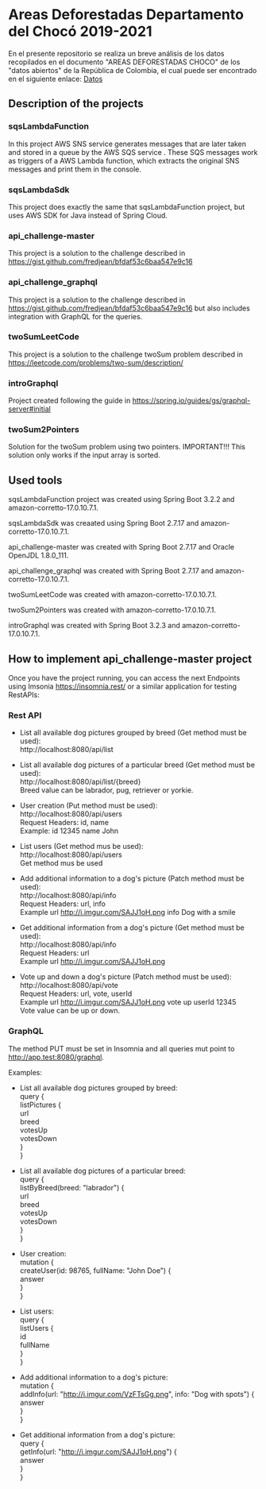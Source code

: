 # Areas Deforestadas Departamento del Chocó 2019-2021
En el presente repositorio se realiza un breve análisis de los datos recopilados en el documento "AREAS DEFORESTADAS CHOCO" de los "datos abiertos" de la República de Colombia, el cual puede ser encontrado en el siguiente enlace: [Datos](https://www.datos.gov.co/Ambiente-y-Desarrollo-Sostenible/AREAS-DEFORESTADAS-CHOCO/iczg-dyt3/about_data)

## Description of the projects

### sqsLambdaFunction
In this project AWS SNS service generates messages that are later taken and stored in a queue by the AWS SQS service . These SQS messages work as triggers of a AWS Lambda function, which extracts the original SNS messages and print them in the console.

### sqsLambdaSdk
This project does exactly the same that sqsLambdaFunction project, but uses AWS SDK for Java instead of Spring Cloud.

### api_challenge-master
This project is a solution to the challenge described in https://gist.github.com/fredjean/bfdaf53c6baa547e9c16

### api_challenge_graphql
This project is a solution to the challenge described in https://gist.github.com/fredjean/bfdaf53c6baa547e9c16 but also includes integration with GraphQL for the queries.

### twoSumLeetCode
This project is a solution to the challenge twoSum problem described in https://leetcode.com/problems/two-sum/description/

### introGraphql
Project created following the guide in https://spring.io/guides/gs/graphql-server#initial

### twoSum2Pointers
Solution for the twoSum problem using two pointers. IMPORTANT!!! This solution only works if the input array is sorted.

## Used tools
sqsLambdaFunction project was created using Spring Boot 3.2.2 and amazon-corretto-17.0.10.7.1.

sqsLambdaSdk was creaated using Spring Boot 2.7.17 and amazon-corretto-17.0.10.7.1. 

api_challenge-master was created with Spring Boot 2.7.17 and Oracle OpenJDL 1.8.0_111.

api_challenge_graphql was created with Spring Boot 2.7.17 and amazon-corretto-17.0.10.7.1. 

twoSumLeetCode was created with amazon-corretto-17.0.10.7.1.

twoSum2Pointers was created with amazon-corretto-17.0.10.7.1.

introGraphql was created with Spring Boot 3.2.3 and amazon-corretto-17.0.10.7.1.

## How to implement api_challenge-master project
Once you have the project running, you can access the next Endpoints using Imsonia https://insomnia.rest/ or a similar application for testing RestAPIs:

### Rest API

- List all available dog pictures grouped by breed (Get method must be used):  
  http://localhost:8080/api/list  
 
- List all available dog pictures of a particular breed (Get method must be used):  
  http://localhost:8080/api/list/{breed}  
  Breed value can be labrador, pug, retriever or yorkie.  
 
- User creation (Put method must be used):  
  http://localhost:8080/api/users  
  Request Headers: id, name  
  Example: id  12345  name John

- List users (Get method mus be used):  
  http://localhost:8080/api/users  
  Get method mus be used
  
- Add additional information to a dog's picture (Patch method must be used):  
  http://localhost:8080/api/info  
  Request Headers: url, info  
  Example url http://i.imgur.com/SAJJ1oH.png info Dog with a smile

- Get additional information from a dog's picture (Get method must be used):  
  http://localhost:8080/api/info  
  Request Headers: url  
  Example url http://i.imgur.com/SAJJ1oH.png

- Vote up and down a dog's picture (Patch method must be used):  
  http://localhost:8080/api/vote  
  Request Headers: url, vote, userId  
  Example url http://i.imgur.com/SAJJ1oH.png vote up userId 12345  
  Vote value can be up or down.

### GraphQL
The method PUT must be set in Insomnia and all queries mut point to http://app.test:8080/graphql.

Examples:  
- List all available dog pictures grouped by breed:  
query {  
    listPictures {  
        url  
	breed  
	votesUp  
	votesDown  
    }  
}  
 
- List all available dog pictures of a particular breed:  
query {  
    listByBreed(breed: "labrador") {  
        url  
        breed  
        votesUp  
        votesDown  
    }  
}  
 
- User creation:  
mutation {  
    createUser(id: 98765, fullName: "John Doe") {  
        answer  
    }  
}  

- List users:  
query {  
    listUsers {  
        id  
	fullName  
    }  
}  
  
- Add additional information to a dog's picture:  
mutation {  
    addInfo(url: "http://i.imgur.com/VzFTsGg.png", info: "Dog with spots") {  
        answer  
    }  
}  

- Get additional information from a dog's picture:  
query {  
    getInfo(url: "http://i.imgur.com/SAJJ1oH.png") {  
        answer  
    }  
}  
